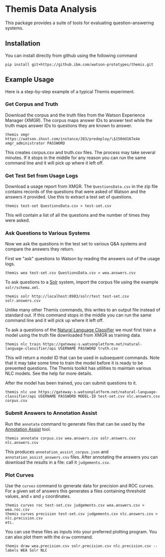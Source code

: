 # Themis Data Analysis

This package provides a suite of tools for evaluating question-answering systems.

## Installation

You can install directly from github using the following command

    pip install git+https://github.ibm.com/watson-prototypes/themis.git

## Example Usage

Here is a step-by-step example of a typical Themis experiment.

### Get Corpus and Truth

Download the corpus and the truth files from the Watson Experience Manager (XMGR).
The corpus maps answer IDs to answer text while the truth maps answer IDs to questions they are known to answer.

    themis xmgr https://watson.ihost.com/instance/283/predeploy/\$150dd167e4e xmgr_administrator PASSWORD

This creates corpus.csv and truth.csv files.
The process may take several minutes.
If it stops in the middle for any reason you can run the same command line and it will pick up where it left off.

### Get Test Set from Usage Logs

Download a usage report from XMGR.
The `QuestionsData.csv` in the zip file contains records of the questions that were asked of Watson and the answers it
provided.
Use this to extract a test set of questions.

    themis test-set QuestionsData.csv > test-set.csv

This will contain a list of all the questions and the number of times they were asked.

### Ask Questions to Various Systems

Now we ask the questions in the test set to various Q&A systems and compare the answers they return.

First we "ask" questions to Watson by reading the answers out of the usage logs.

    themis wea test-set.csv QuestionsData.csv > wea.answers.csv

To ask questions to a [Solr](http://lucene.apache.org/solr) system, import the corpus file using the example `solr/schema.xml`.

    themis solr http://localhost:8983/solr/test test-set.csv solr.answers.csv

Unlike many other Themis commands, this writes to an output file instead of standard out.
If this command stops in the middle you can run the same command line and it will pick up where it left off.

To ask a questions of the
[Natural Language Classifier](http://www.ibm.com/smarterplanet/us/en/ibmwatson/developercloud/doc/nl-classifier/) we
must first train a model using the truth file downloaded from XMGR as training data.

    themis nlc train https://gateway-s.watsonplatform.net/natural-language-classifier/api USERNAME PASSWORD truth.csv
    
This will return a model ID that can be used in subsequent commands.
Note that it may take some time to train the model before it is ready to be presented questions.
The Themis toolkit has utilities to maintain various NLC models.
See the help for more details.

After the model has been trained, you can submit questions to it.

    themis nlc use https://gateway-s.watsonplatform.net/natural-language-classifier/api USERNAME PASSWORD MODEL-ID test-set.csv nlc.answers.csv corpus.csv

### Submit Answers to Annotation Assist

Run the `annotate` command to generate files that can be used by the
[Annotation Assist](https://github.com/cognitive-catalyst/annotation-assist) tool.

    themis annotate corpus.csv wea.answers.csv solr.answers.csv nlc.answers.csv

This produces `annotation_assist_corpus.json` and `annotation_assist_answers.csv` files.
After annotating the answers you can download the results in a file: call it `judgements.csv`.
 
### Plot Curves

Use the `curves` command to generate data for precision and ROC curves.
For a given set of answers this generates a files containing threshold values, and `x` and `y` coordinates.

    themis curves roc test-set.csv judgements.csv wea.answers.csv > wea.roc.csv
    themis curves precision test-set.csv judgements.csv nlc.answers.csv > nlc.precision.csv
    etc.

You can use these files as inputs into your preferred plotting program.
You can also plot them with the `draw` command.

    themis draw wea.precision.csv solr.precision.csv nlc.precision.csv --labels WEA Solr NLC
